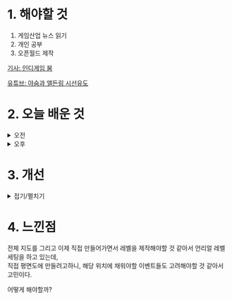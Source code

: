 
# 1. 해야할 것

1. 게임산업 뉴스 읽기 
2. 개인 공부  
3. 오픈월드 제작

[기사: 인디게임 붐](https://www.gameinsight.co.kr/news/articleView.html?idxno=33003)

[유튜브: 야숨과 엘든링 시선유도](https://www.youtube.com/watch?v=eO8CyODLbsM&list=PLNF81cuFgXgNHIAt1o0SwWv2RE37TpuLK)

# 2. 오늘 배운 것

<details>
<summary>오전</summary>

## 오늘의 뉴스
### 인디게임 붐
![image](https://github.com/user-attachments/assets/8481ee30-5b4a-43d7-8518-189bd5d4e051)

인디게임시장이 커지고 있고, 누구나 게임 제작해서 선보일 수 있는 무대가 만들어진다.\
나는 레벨디자인에만 몰입해서 직접 게임을 만드는 데는 생각을 많이 해보지 않았는데\
차기작으로 만들 게임은 공포게임이 좋을 것 같다.

포트폴리오를 만드는 일이 끝나면, 과연 끝날지는 모르겠지만, 스토리와 재미요소를 설계해봐야겠다.
</details>


<details>
<summary>오후</summary>

## 오픈월드 제작
1. 자신의 의지를 가지고 이동하도록 플레이어들을 유도하는 방법
2. 살짝 보여줘서 탐험을 더 즐겁게 만드는 방법
****
### 1. 크기에 따른 인력

![image](https://github.com/user-attachments/assets/9fd25baa-41dc-4d6b-87fb-e47d9c030b46)

![image](https://github.com/user-attachments/assets/8c48a360-dbcd-4992-8567-f9e8aac2b747)

### 2. 목적에 따른 인력

![image](https://github.com/user-attachments/assets/82ebca19-5ef1-4a50-a07b-18483c441dbc)

![image](https://github.com/user-attachments/assets/985e1682-1d91-4cd1-81f3-f5c2663286bb)

### 3. 삼각형 법칙

![image](https://github.com/user-attachments/assets/9a22c682-b2ab-4a80-bfaa-6d85e7259207)

![image](https://github.com/user-attachments/assets/f08cb570-a67c-48f5-952a-167cb7fc26ab)

![image](https://github.com/user-attachments/assets/1b24daa1-7da6-49c2-9bab-77a3ed2de89c)

![image](https://github.com/user-attachments/assets/51ada003-f98b-4530-8092-af2cdac8aa94)

### 4. 제작과정

![image](https://github.com/user-attachments/assets/35df1f53-d40e-4355-ab39-6e0de5a0553a)

![image](https://github.com/user-attachments/assets/b202e951-5cfd-4952-af02-7755c6133d76)

![image](https://github.com/user-attachments/assets/f1561bd2-bd2d-420b-99f3-e6176d0e8ac7)

![image](https://github.com/user-attachments/assets/63bbf944-65ba-4422-953a-fd68ae4a1cb0)

### 5. 적용

![image](https://github.com/user-attachments/assets/c47553c3-f969-4d7d-a96a-1dc734024997)

![image](https://github.com/user-attachments/assets/677e1b7f-4472-46eb-b623-c1277ff1a95c)

![image](https://github.com/user-attachments/assets/a95ecc46-301c-4b38-b3bb-67a6245410cd)

![image](https://github.com/user-attachments/assets/c47863ee-6cc3-4c63-8fcf-58cde3b04b7a)

![image](https://github.com/user-attachments/assets/af57cbc3-9e42-4b04-9b9d-a0b42102d3f0)

![image](https://github.com/user-attachments/assets/f85a9769-8a18-4017-b524-02fe6958d2ac)

![image](https://github.com/user-attachments/assets/839d0bae-3e7a-4df6-a31c-007720ed8d29)

![image](https://github.com/user-attachments/assets/b560732d-a58c-4e06-8340-39175a36700a)

****

![image](https://github.com/user-attachments/assets/3e85f565-42b0-482b-a449-d947375e65d0)

![image](https://github.com/user-attachments/assets/df8f32e8-7b16-4d91-8c56-d380eca3e4ce)

****

![image](https://github.com/user-attachments/assets/942185bb-03eb-40dd-bf49-dc6e8ea9f104)

![image](https://github.com/user-attachments/assets/708685be-c0b4-46fe-adfb-7961973f07d1)

![image](https://github.com/user-attachments/assets/72cfdc9b-ecf3-43c8-a97e-4be2f385daa2)

![image](https://github.com/user-attachments/assets/7bd861e5-7106-46d8-aa98-21d036033eb8)

![image](https://github.com/user-attachments/assets/d100be51-f616-4d2d-a549-c0d2c2d56618)

![image](https://github.com/user-attachments/assets/9c0a1930-a00a-470f-8669-19dec0f4a920)


## 레벨 제작
### 랜드스케이프
</details>




# 3. 개선


<details>
<summary>접기/펼치기</summary>


</details>



# 4. 느낀점
전체 지도를 그리고 이제 직접 만들어가면서 레벨을 제작해야할 것 같아서 언리얼 레벨세팅을 하고 있는데,\
직접 평면도에 만들려고하니, 해당 위치에 채워야할 이벤트들도 고려해야할 것 같아서 고민이다.

어떻게 해야할까?

